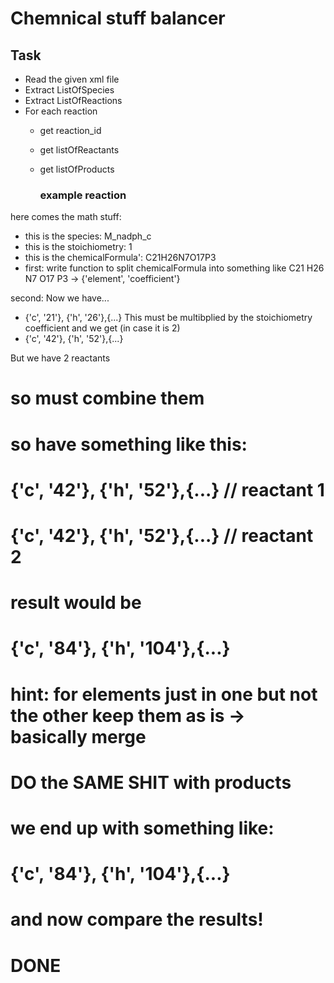 # Chemnical stuff balancer

## Task

- Read the given xml file
- Extract ListOfSpecies
- Extract ListOfReactions
- For each reaction
  - get reaction_id
  - get listOfReactants
  - get listOfProducts

    ### example reaction
    <reaction fast="false" lowerFluxBound="cobra_0_bound" upperFluxBound="cobra_default_ub" id="R_AICARTf" metaid="R_AICARTf" name="AICAR transformylase" reversible="false" sboTerm="SBO:0000375">
        <listOfReactants>
            <speciesReference constant="true" sboTerm="SBO:0000010" species="M_aicar_d" stoichiometry="2"/>
            <speciesReference constant="true" sboTerm="SBO:0000010" species="M_mthf_d" stoichiometry="2"/>
        </listOfReactants>
        <listOfProducts>
            <speciesReference constant="true" sboTerm="SBO:0000011" species="M_faicar_d" stoichiometry="1"/>
            <speciesReference constant="true" sboTerm="SBO:0000011" species="M_thf_d" stoichiometry="1"/>
            <speciesReference constant="true" sboTerm="SBO:0000011" species="M_h_d" stoichiometry="2"/>
        </listOfProducts>
    </reaction>


here comes the math stuff:
- this is the species: M_nadph_c
- this is the stoichiometry: 1
- this is the chemicalFormula': C21H26N7O17P3
- first: write function to split chemicalFormula into something like C21 H26 N7 O17 P3 -> {'element', 'coefficient'}

second:
Now we have...
-  {'c', '21'}, {'h', '26'},{...}
This must be multibplied by the stoichiometry coefficient and we get (in case it is 2)
- {'c', '42'}, {'h', '52'},{...}

But we have 2 reactants
# so must combine them
# so have something like this:
#    {'c', '42'}, {'h', '52'},{...} // reactant 1
#    {'c', '42'}, {'h', '52'},{...} // reactant 2

# result would be
# {'c', '84'}, {'h', '104'},{...}
# hint: for elements just in one but not the other keep them as is -> basically merge


# DO the SAME SHIT with products
# we end up with something like:
# {'c', '84'}, {'h', '104'},{...}


# and now compare the results!
# DONE

